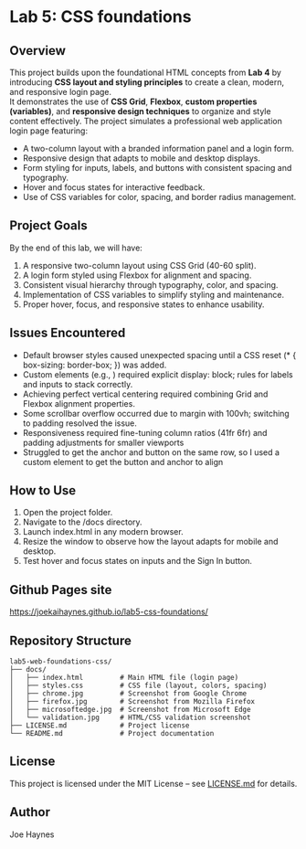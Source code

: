 # Lab 5: CSS foundations 

## Overview
This project builds upon the foundational HTML concepts from **Lab 4** by introducing **CSS layout and styling principles** to create a clean, modern, and responsive login page.  
It demonstrates the use of **CSS Grid**, **Flexbox**, **custom properties (variables)**, and **responsive design techniques** to organize and style content effectively.
The project simulates a professional web application login page featuring:
- A two-column layout with a branded information panel and a login form.
- Responsive design that adapts to mobile and desktop displays.
- Form styling for inputs, labels, and buttons with consistent spacing and typography.
- Hover and focus states for interactive feedback.
- Use of CSS variables for color, spacing, and border radius management.

## Project Goals

By the end of this lab, we will have:
1. A responsive two-column layout using CSS Grid (40-60 split).
2. A login form styled using Flexbox for alignment and spacing.
3. Consistent visual hierarchy through typography, color, and spacing.
4. Implementation of CSS variables to simplify styling and maintenance.
5. Proper hover, focus, and responsive states to enhance usability.


## Issues Encountered
- Default browser styles caused unexpected spacing until a CSS reset (* { box-sizing: border-box; }) was added.
- Custom elements (e.g., <form-field>) required explicit display: block; rules for labels and inputs to stack correctly.
- Achieving perfect vertical centering required combining Grid and Flexbox alignment properties.
- Some scrollbar overflow occurred due to margin with 100vh; switching to padding resolved the issue.
- Responsiveness required fine-tuning column ratios (41fr 6fr) and padding adjustments for smaller viewports
- Struggled to get the anchor and button on the same row, so I used a custom element to get the button and anchor to align 

## How to Use
1. Open the project folder.
2. Navigate to the /docs directory.
3. Launch index.html in any modern browser.
4. Resize the window to observe how the layout adapts for mobile and desktop.
5. Test hover and focus states on inputs and the Sign In button.

## Github Pages site
https://joekaihaynes.github.io/lab5-css-foundations/

## Repository Structure
```
lab5-web-foundations-css/
├── docs/
│   ├── index.html         # Main HTML file (login page)
│   ├── styles.css         # CSS file (layout, colors, spacing)
│   ├── chrome.jpg         # Screenshot from Google Chrome
│   ├── firefox.jpg        # Screenshot from Mozilla Firefox
│   ├── microsoftedge.jpg  # Screenshot from Microsoft Edge
│   └── validation.jpg     # HTML/CSS validation screenshot
├── LICENSE.md             # Project license
└── README.md              # Project documentation
```

## License
This project is licensed under the MIT License – see [LICENSE.md](LICENSE.md) for details.

## Author
Joe Haynes